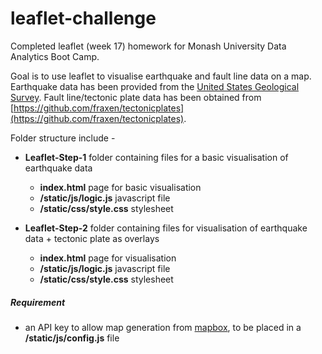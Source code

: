 # leaflet-challenge

Completed leaflet (week 17) homework for Monash University Data Analytics Boot Camp.

Goal is to use leaflet to visualise earthquake and fault line data on a map. Earthquake data has been provided from the [United States Geological Survey](http://earthquake.usgs.gov/earthquakes/feed/v1.0/geojson.php). Fault line/tectonic plate data has been obtained from [https://github.com/fraxen/tectonicplates](https://github.com/fraxen/tectonicplates).

Folder structure include - 
* **Leaflet-Step-1** folder containing files for a basic visualisation of earthquake data
    * **index.html** page for basic visualisation
    * **/static/js/logic.js** javascript file 
    * **/static/css/style.css** stylesheet

* **Leaflet-Step-2** folder containing files for visualisation of earthquake data + tectonic plate as overlays
    * **index.html** page for visualisation
    * **/static/js/logic.js** javascript file 
    * **/static/css/style.css** stylesheet

##### Requirement
* an API key to allow map generation from [mapbox](https://www.mapbox.com/), to be placed in a **/static/js/config.js** file